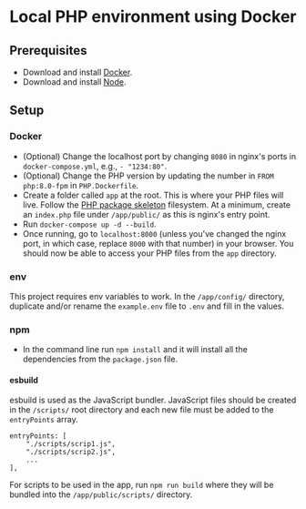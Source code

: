 # Local PHP environment using Docker

## Prerequisites

- Download and install [Docker](https://www.docker.com/get-started/).
- Download and install [Node](https://nodejs.org/en).

## Setup

### Docker
- (Optional) Change the localhost port by changing `8080` in nginx's ports in `docker-compose.yml`, e.g., `- "1234:80"`.
- (Optional) Change the PHP version by updating the number in `FROM php:8.0-fpm` in `PHP.Dockerfile`.
- Create a folder called `app` at the root. This is where your PHP files will live. Follow the [PHP package skeleton](https://github.com/php-pds/skeleton) filesystem. At a minimum, create an `index.php` file under `/app/public/` as this is nginx's entry point.
- Run `docker-compose up -d --build`.
- Once running, go to `localhost:8000` (unless you've changed the nginx port, in which case, replace `8000` with that number) in your browser. You should now be able to access your PHP files from the `app` directory.

### env
This project requires env variables to work. In the `/app/config/` directory, duplicate and/or rename the `example.env` file to `.env` and fill in the values.

### npm
- In the command line run `npm install` and it will install all the dependencies from the `package.json` file.

#### esbuild
esbuild is used as the JavaScript bundler. JavaScript files should be created in the `/scripts/` root directory and each new file must be added to the `entryPoints` array.

```
entryPoints: [
    "./scripts/scrip1.js",
    "./scripts/scrip2.js",
    ...
],
```
For scripts to be used in the app, run `npm run build` where they will be bundled into the `/app/public/scripts/` directory.
